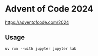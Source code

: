 # Advent of Code 2024

https://adventofcode.com/2024

## Usage

```console
uv run --with jupyter jupyter lab
```
